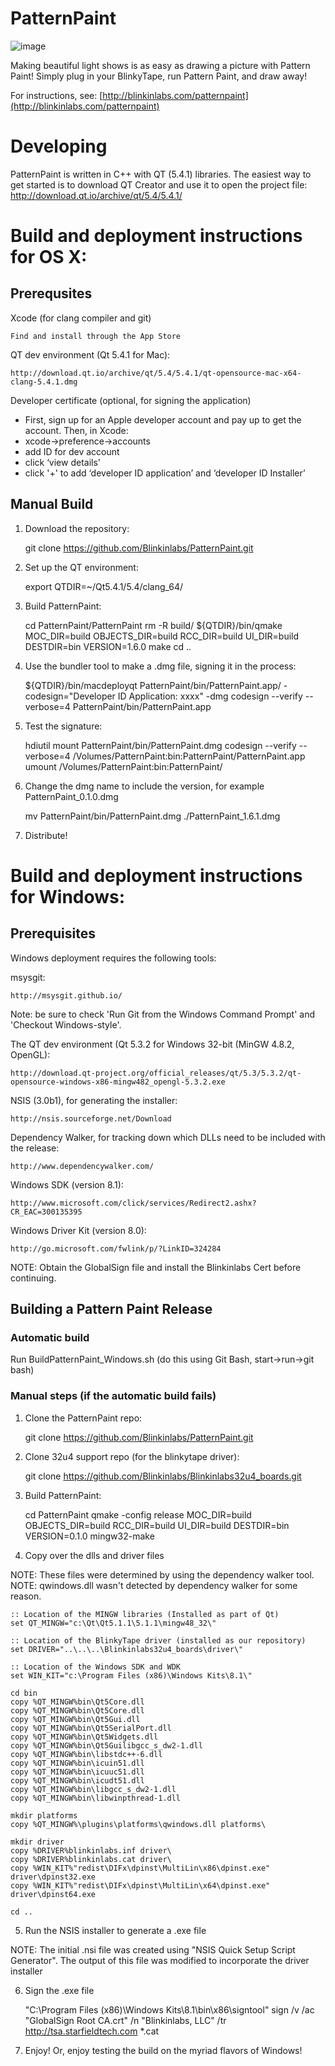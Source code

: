 # PatternPaint

![image](http://blinkinlabs.com/wp-content/uploads/2014/07/Screen-Shot-2015-03-31-at-10.33.14-AM.png)

Making beautiful light shows is as easy as drawing a picture with Pattern Paint! Simply plug in your BlinkyTape, run Pattern Paint, and draw away!

For instructions, see:
[http://blinkinlabs.com/patternpaint](http://blinkinlabs.com/patternpaint)

# Developing

PatternPaint is written in C++ with QT (5.4.1) libraries. The easiest way to get started is to download QT Creator and use it to open the project file:
http://download.qt.io/archive/qt/5.4/5.4.1/


# Build and deployment instructions for OS X:

## Prerequsites

Xcode (for clang compiler and git)

	Find and install through the App Store

QT dev environment (Qt 5.4.1 for Mac):

	http://download.qt.io/archive/qt/5.4/5.4.1/qt-opensource-mac-x64-clang-5.4.1.dmg

Developer certificate (optional, for signing the application)

- First, sign up for an Apple developer account and pay up to get the account. Then, in Xcode:
- xcode->preference->accounts
- add ID for dev account
- click ‘view details'
- click '+' to add ‘developer ID application’ and ‘developer ID Installer’

## Manual Build

1.	Download the repository:

	git clone https://github.com/Blinkinlabs/PatternPaint.git

2.	Set up the QT environment:

	export QTDIR=~/Qt5.4.1/5.4/clang_64/

3.	Build PatternPaint:

	cd PatternPaint/PatternPaint
	rm -R build/
	${QTDIR}/bin/qmake MOC_DIR=build OBJECTS_DIR=build RCC_DIR=build UI_DIR=build 	DESTDIR=bin VERSION=1.6.0
	make
	cd ..
	
4.	Use the bundler tool to make a .dmg file, signing it in the process:

	${QTDIR}/bin/macdeployqt PatternPaint/bin/PatternPaint.app/ -codesign="Developer ID Application: xxxx" -dmg
	codesign --verify --verbose=4 PatternPaint/bin/PatternPaint.app

5.	Test the signature:

	hdiutil mount PatternPaint/bin/PatternPaint.dmg
	codesign --verify --verbose=4 /Volumes/PatternPaint:bin:PatternPaint/PatternPaint.app
	umount /Volumes/PatternPaint\:bin\:PatternPaint/

6.	Change the dmg name to include the version, for example PatternPaint_0.1.0.dmg

	mv PatternPaint/bin/PatternPaint.dmg ./PatternPaint_1.6.1.dmg

7.	Distribute!

# Build and deployment instructions for Windows:

## Prerequisites
Windows deployment requires the following tools:

msysgit:

	http://msysgit.github.io/

Note: be sure to check 'Run Git from the Windows Command Prompt' and 'Checkout Windows-style'.

The QT dev environment (Qt 5.3.2 for Windows 32-bit (MinGW 4.8.2, OpenGL):

	http://download.qt-project.org/official_releases/qt/5.3/5.3.2/qt-opensource-windows-x86-mingw482_opengl-5.3.2.exe

NSIS (3.0b1), for generating the installer:

	http://nsis.sourceforge.net/Download

Dependency Walker, for tracking down which DLLs need to be included with the release:

	http://www.dependencywalker.com/

Windows SDK (version 8.1):

	http://www.microsoft.com/click/services/Redirect2.ashx?CR_EAC=300135395

Windows Driver Kit (version 8.0):

	http://go.microsoft.com/fwlink/p/?LinkID=324284

NOTE: Obtain the GlobalSign file and install the Blinkinlabs Cert before continuing.

## Building a Pattern Paint Release

### Automatic build
Run BuildPatternPaint_Windows.sh (do this using Git Bash, start->run->git bash)

### Manual steps (if the automatic build fails)

1.	Clone the PatternPaint repo:

	git clone https://github.com/Blinkinlabs/PatternPaint.git

2.	Clone 32u4 support repo (for the blinkytape driver):

	git clone https://github.com/Blinkinlabs/Blinkinlabs32u4_boards.git


3.	Build PatternPaint:

	cd PatternPaint
	qmake -config release MOC_DIR=build OBJECTS_DIR=build RCC_DIR=build UI_DIR=build DESTDIR=bin VERSION=0.1.0
	mingw32-make


4.	Copy over the dlls and driver files

NOTE: These files were determined by using the dependency walker tool.
NOTE: qwindows.dll wasn't detected by dependency walker for some reason.

	:: Location of the MINGW libraries (Installed as part of Qt)
	set QT_MINGW="c:\Qt\Qt5.1.1\5.1.1\mingw48_32\"

	:: Location of the BlinkyTape driver (installed as our repository)
	set DRIVER="..\..\..\Blinkinlabs32u4_boards\driver\"

	:: Location of the Windows SDK and WDK
	set WIN_KIT="c:\Program Files (x86)\Windows Kits\8.1\"

	cd bin
	copy %QT_MINGW%bin\Qt5Core.dll
	copy %QT_MINGW%bin\Qt5Core.dll
	copy %QT_MINGW%bin\Qt5Gui.dll
	copy %QT_MINGW%bin\Qt5SerialPort.dll
	copy %QT_MINGW%bin\Qt5Widgets.dll
	copy %QT_MINGW%bin\Qt5Guilibgcc_s_dw2-1.dll
	copy %QT_MINGW%bin\libstdc++-6.dll
	copy %QT_MINGW%bin\icuin51.dll
	copy %QT_MINGW%bin\icuuc51.dll
	copy %QT_MINGW%bin\icudt51.dll
	copy %QT_MINGW%bin\libgcc_s_dw2-1.dll
	copy %QT_MINGW%bin\libwinpthread-1.dll

	mkdir platforms
	copy %QT_MINGW%\plugins\platforms\qwindows.dll platforms\

	mkdir driver
	copy %DRIVER%blinkinlabs.inf driver\
	copy %DRIVER%blinkinlabs.cat driver\
	copy %WIN_KIT%"redist\DIFx\dpinst\MultiLin\x86\dpinst.exe" driver\dpinst32.exe
	copy %WIN_KIT%"redist\DIFx\dpinst\MultiLin\x64\dpinst.exe" driver\dpinst64.exe

	cd ..

5.	Run the NSIS installer to generate a .exe file

NOTE: The initial .nsi file was created using "NSIS Quick Setup Script Generator". The output of this file was modified to incorporate the driver installer

6.	Sign the .exe file

	"C:\Program Files (x86)\Windows Kits\8.1\bin\x86\signtool" sign /v /ac "GlobalSign Root CA.crt" /n "Blinkinlabs, LLC" /tr http://tsa.starfieldtech.com *.cat


7.	Enjoy! Or, enjoy testing the build on the myriad flavors of Windows!
